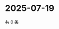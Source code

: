 # 2025-07-19

共 0 条

<!-- BEGIN ZHIHUQUESTIONS -->
<!-- 最后更新时间 Sat Jul 19 2025 05:11:17 GMT+0800 (China Standard Time) -->

<!-- END ZHIHUQUESTIONS -->
